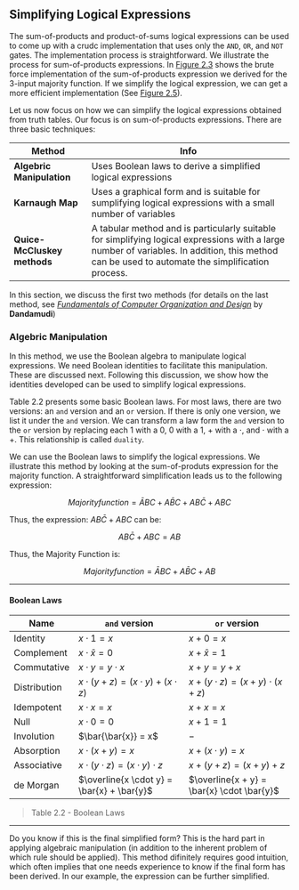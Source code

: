 ## Simplifying Logical Expressions

The sum-of-products and product-of-sums logical expressions can be used to come up with a crudc implementation that uses only the `AND`, `OR`, and `NOT` gates. The implementation process is straightforward. We illustrate the process for sum-of-products expressions. In [Figure 2.3](https://github.com/romuro-pauliv/Introduction-to-Assembly/blob/main/Part%20II%20-%20Computer%20Organization/a4%20-%20Logic%20Functions.md) shows the brute force implementation of the sum-of-products expression we derived for the 3-input majority function. If we simplify the logical expression, we can get a more efficient implementation (See [Figure 2.5]()).

Let us now focus on how we can simplify the logical expressions obtained from truth tables. Our focus is on sum-of-products expressions. There are three basic techniques:

| Method | Info |
|--------|------|
| __Algebric Manipulation__ | Uses Boolean laws to derive a simplified logical expressions |
| __Karnaugh Map__ | Uses a graphical form and is suitable for sumplifying logical expressions with a small number of variables |
| __Quice-McCluskey methods__ | A tabular method and is particularly suitable for simplifying logical expressions with a large number of variables. In addition, this method can be used to automate the simplification process. |

In this section, we discuss the first two methods (for details on the last method, see [_Fundamentals of Computer Organization and Design_](https://www.amazon.com.br/Fundamentals-Computer-Organization-Sivarama-Dandamudi/dp/1475778333) by __Dandamudi__)

### Algebric Manipulation

In this method, we use the Boolean algebra to manipulate logical expressions. We need Boolean identities to facilitate this manipulation. These are discussed next. Following this discussion, we show how the identities developed can be used to simplify logical expressions. 

Table 2.2 presents some basic Boolean laws. For most laws, there are two versions: an `and` version and an `or` version. If there is only one version, we list it under the `and` version. We can transform a law form the `and` version to the `or` version by replacing each $1$ with a $0$, $0$ with a $1$, $+$ with a $\cdot$, and $\cdot$ with a $+$. This relationship is called `duality`.

We can use the Boolean laws to simplify the logical expressions. We illustrate this method by looking at the sum-of-produts expression for the majority function. A straightforward simplification leads us to the following expression:

$$ Majority function = \bar{A}BC + A\bar{B}C + AB\bar{C} + ABC$$

Thus, the expression: $AB\bar{C} + ABC$ can be:

$$AB\bar{C} + ABC = AB$$

Thus, the Majority Function is:

$$Majority function = \bar{A}BC + A\bar{B}C + AB$$

---

#### Boolean Laws

| Name | `and` version | `or` version |
|------|---------------|--------------|
| Identity      | $x \cdot 1 = x$        | $x + 0 = x$ |
| Complement    | $x \cdot  \bar{x} = 0$ | $x + \bar{x} = 1$ |
| Commutative   | $x \cdot y = y \cdot x$| $x + y = y + x$ |
| Distribution  | $x \cdot (y + z) = (x \cdot y) + (x \cdot z)$ | $x + (y \cdot z) = (x + y) \cdot (x + z)$ |
| Idempotent | $x \cdot x = x$ | $x + x = x$ |
| Null | $x \cdot 0 = 0$ | $x + 1 = 1$ |
| Involution  | $\bar{\bar{x}} = x$ | $-$ |
| Absorption  | $x \cdot (x + y) = x$ | $x + (x \cdot y) = x$ |
| Associative | $x \cdot (y \cdot z) = (x \cdot y) \cdot z$ | $x + (y + z) = (x + y) + z$ |
| de Morgan | $\overline{x \cdot y} = \bar{x} + \bar{y}$ | $\overline{x + y} = \bar{x} \cdot \bar{y}$ |

> Table 2.2 - Boolean Laws
---

Do you know if this is the final simplified form? This is the hard part in applying algebraic manipulation (in addition to the inherent problem of which rule should be applied). This method difinitely requires good intuition, which often implies that one needs experience to know if the final form has been derived. In our example, the expression can be further simplified.